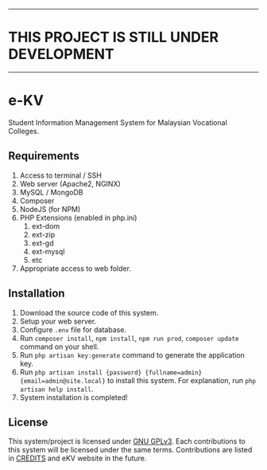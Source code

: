 -----------------------------------------
# THIS PROJECT IS STILL UNDER DEVELOPMENT
-----------------------------------------

# e-KV
Student Information Management System for Malaysian Vocational Colleges.


## Requirements
1. Access to terminal / SSH
2. Web server (Apache2, NGINX)
2. MySQL / MongoDB
3. Composer
4. NodeJS (for NPM)
5. PHP Extensions (enabled in php.ini)
   1. ext-dom
   2. ext-zip
   3. ext-gd
   4. ext-mysql
   4. etc
6. Appropriate access to web folder.

## Installation
1. Download the source code of this system.
2. Setup your web server.
3. Configure `.env` file for database.
4. Run `composer install`, `npm install`, `npm run prod`, `composer update` command on your shell.
5. Run `php artisan key:generate` command to generate the application key.
6. Run `php artisan install {password} {fullname=admin} {email=admin@site.local}` to install this system. For explanation,
   run `php artisan help install`.
7. System installation is completed!

## License

This system/project is licensed under [GNU GPLv3](COPYING). Each contributions to this system will
be licensed under the same terms. Contributions are listed in [CREDITS](CREDITS) and eKV website in the future.
